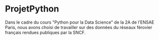 # ProjetPython
Dans le cadre du cours "Python pour la Data Science" de la 2A de l'ENSAE Paris, nous avons choisi de travailler sur des données du réseaux férovier français rendues publiques par la SNCF. 
